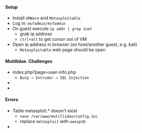 #### Setup
* Install `VMWare` and `Metasploitable`
* Log in: `msfadmin/msfadmin`
* On guest execute `ip addr | grep inet`
    * grab ip address
    * `ctrl+alt` to get cursor out of VM
* Open ip address in browser (on host/another guest, e.g. kali)
    * `Metasploitable` web page should be open

#### Mutillidae. Challenges
* index.php?page=user-info.php
    * `Burp → Intruder → SQL Injection`
* 
* 

#### Errors
* Table metasploit.* doesn't exist
    * `nano /var/www/mutillidae/config.inc`
    * replace `metasploit` with `owasp10`
* 
